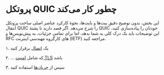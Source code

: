 # پروتکل QUIC چطور کار می‌کند

این بخش، بدون توضیح دقیق بیت‌ها و بایت‌ها، نحوهٔ کارکرد عناصر اصلی ساخت
پروتکل انتقال QUIC را شرح می‌دهد. اگر قصد دارید تا پشتهٔ QUIC خودتان را
پیاده‌سازی کنید، این توضیحات باید یک درک کلی به شما بدهد، اما برای تمامی
جزئیات، به پیش‌نویس‌ها و RFC های کارگروه مهندسی اینترنت (IETF) مراجعه
کنید.

۱. یک [اتصال](quic-connections.md) برقرار کنید

۲. ... که شامل [امنیت TLS](quic-tls.md) باشد

۳. سپس از [جریان‌ها](quic-streams.md) استفاده کنید
